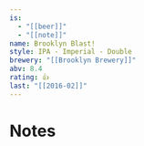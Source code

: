 ```yaml
---
is:
  - "[[beer]]"
  - "[[note]]"
name: Brooklyn Blast!
style: IPA - Imperial - Double
brewery: "[[Brooklyn Brewery]]"
abv: 8.4
rating: 👍
last: "[[2016-02]]"
---
```

# Notes

